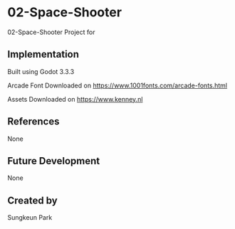 # 02-Space-Shooter
02-Space-Shooter Project for 

## Implementation
Built using Godot 3.3.3

Arcade Font Downloaded on https://www.1001fonts.com/arcade-fonts.html

Assets Downloaded on https://www.kenney.nl

## References
None

## Future Development
None

## Created by 
Sungkeun Park

